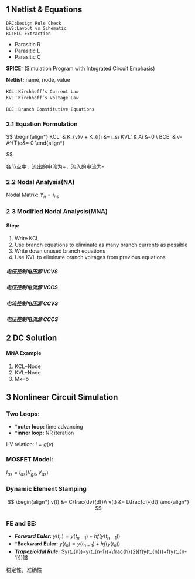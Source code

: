 ## 1 Netlist & Equations
	DRC:Design Rule Check
	LVS:Layout vs Schematic
	RC:RLC Extraction

* Parasitic R
* Parasitic L
* Parasitic C

**SPICE:** (Simulation Program with Integrated Circuit Emphasis)

**Netlist:** name, node, value

	KCL：Kirchhoff’s Current Law
	KVL：Kirchhoff’s Voltage Law

	BCE：Branch Constitutive Equations

### 2.1 Equation Formulation
$$
\begin{align*}
KCL: &  K_{v}v + K_{i}i &= i_s\\
KVL: &  Ai &=0 \\
BCE: &  v-A^{T}e&= 0
\end{align*}

$$

各节点中，流出的电流为+，流入的电流为-

### 2.2 Nodal Analysis(NA)

Nodal Matrix: $Y_{n}= i_{ns}$

### 2.3 Modified Nodal Analysis(MNA)
#### Step:
1. Write KCL
2. Use branch equations to eliminate as many branch currents as possible
3. Write down unused branch equations
4. Use KVL to eliminate branch voltages from previous equations



##### 电压控制电压源 VCVS
##### 电压控制电流源 VCCS

##### 电流控制电压源 CCVS
##### 电压控制电流源 CCCS

## 2 DC Solution

#### MNA Example
1. KCL+Node
2. KVL+Node
3. Mx=b


## 3 Nonlinear Circuit Simulation
### Two Loops:
* ***outer loop:** time advancing
* ***inner loop:** NR iteration

I-V relation: $i = g(v)$

### MOSFET Model:
$I_{ds}=I_{ds}(V_{gs},V_{ds})$


### Dynamic Element Stamping
$$
\begin{align*}
v(t) &= C\frac{dv}{dt}\\
v(t) &= L\frac{di}{dt}
\end{align*}
$$

### FE and BE:
* ***Forward Euler:*** $y(t_{n})=y(t_{n-1})+hf(y(t_{n-1}))$
* ***Backward Euler:** $y(t_{n})=y(t_{n-1})+hf(y(t_{n}))$
* ***Trapezioidal Rule:*** $y(t_{n})=y(t_{n-1})+\frac{h}{2}[f(y(t_{n}))+f(y(t_{n-1}))]$

稳定性，准确性
